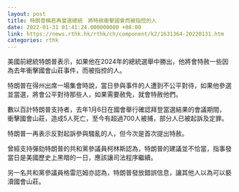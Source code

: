 ```yaml
---
layout: post
title: 特朗普稱若再當選總統　將特赦衝擊國會而被指控的人
date: 2022-01-31 01:41:24.000000000 +08:00
link: https://news.rthk.hk/rthk/ch/component/k2/1631364-20220131.htm
categories: rthk
---
```


美國前總統特朗普表示，如果他在2024年的總統選舉中勝出，他將會特赦一些因為去年衝擊國會山莊事件，而被指控的人。

特朗普在得州出席一場集會時說，當日參與事件的人遭到不公平對待，如果他參選並當選，將會公平對待那些人，如果需要赦免，就會特赦他們。

數以百計特朗普支持者，去年1月6日在國會舉行確認拜登當選結果的會議期間，衝擊國會山莊，造成5人死亡，至今有超過700人被捕，部分人已被起訴及定罪。

特朗普一再表示反對起訴參與騷亂的人，但今次是首次提出特赦。

曾經支持彈劾特朗普的共和黨參議員柯林斯認為，特朗普的建議並不恰當，指事發當日是美國歷史上黑暗的一日，應該讓司法程序繼續。

另一名共和黨參議員格雷厄姆亦認為，特朗普發放錯誤信息，讓其他人以為可以褻瀆國會山莊。
